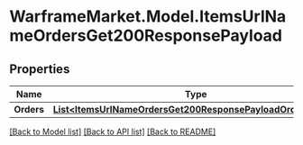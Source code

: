 # WarframeMarket.Model.ItemsUrlNameOrdersGet200ResponsePayload

## Properties

Name | Type | Description | Notes
------------ | ------------- | ------------- | -------------
**Orders** | [**List&lt;ItemsUrlNameOrdersGet200ResponsePayloadOrdersInner&gt;**](ItemsUrlNameOrdersGet200ResponsePayloadOrdersInner.md) |  | [optional] 

[[Back to Model list]](../README.md#documentation-for-models) [[Back to API list]](../README.md#documentation-for-api-endpoints) [[Back to README]](../README.md)

